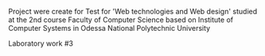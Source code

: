 Project were create for Test for 'Web technologies and Web design' studied at the 2nd course Faculty of Computer Science based on Institute of Computer Systems in Odessa National Polytechnic University

Laboratory work #3
